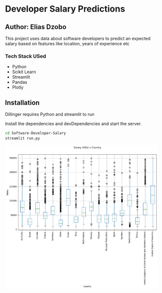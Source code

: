 # Developer Salary Predictions
## Author: Elias Dzobo

This  project uses data about software developers to predict an expected salary based on features like location, years of experience etc

### Tech Stack USed
- Python
- Scikit Learn
- Streamlit
- Pandas 
- Plotly


## Installation

Dillinger requires Python and streamlit to run

Install the dependencies and devDependencies and start the server.

```sh
cd Software-Developer-Salary
streamlit run.py
```
<img src="chart.png" alt="Markdown Monster icon" style="float: left; margin-right: 10px;" />
